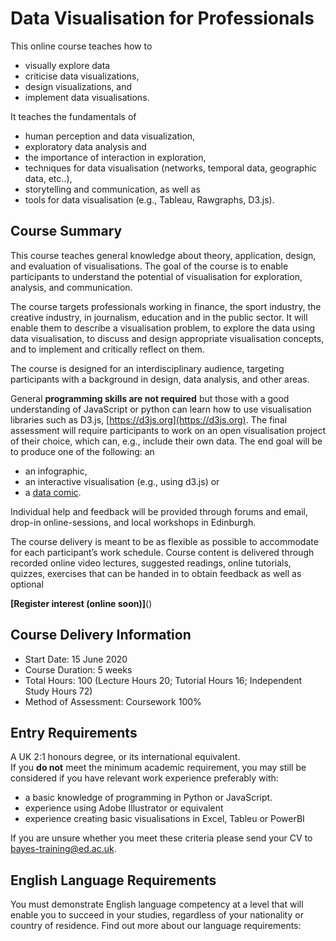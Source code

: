 # Data Visualisation for Professionals

This online course teaches how to
* visually explore data
* criticise data visualizations, 
* design visualizations, and 
* implement data visualisations. 

It teaches the fundamentals of 
* human perception and data visualization, 
* exploratory data analysis and 
* the importance of interaction in exploration, 
* techniques for data visualisation (networks, temporal data, geographic data, etc..), 
* storytelling and communication, as well as 
* tools for data visualisation (e.g., Tableau, Rawgraphs, D3.js).

## Course Summary

This course teaches general knowledge about theory, application, design, and evaluation of visualisations. The goal of the course is to enable participants to understand the potential of visualisation for exploration, analysis, and communication.

The course targets professionals working in finance, the sport industry, the creative industry, in journalism, education and in the public sector. It will enable them to describe a visualisation problem, to explore the data using data visualisation, to discuss and design appropriate visualisation concepts, and to implement and critically reflect on them. 

The course is designed for an interdisciplinary audience, targeting participants with a background in design, data analysis, and other areas. 

General __programming skills are not required__ but those with a good understanding of JavaScript or python can learn how to use visualisation libraries such as D3.js, [https://d3js.org](https://d3js.org). The final assessment will require participants to work on an open visualisation project of their choice, which can, e.g., include their own data. The end goal will be to produce one of the following: an 
* an infographic, 
* an interactive visualisation (e.g., using d3.js) or 
* a [data comic](http://datacomics.net).

Individual help and feedback will be provided through forums and email, drop-in online-sessions, and local workshops in Edinburgh. 

The course delivery is meant to be as flexible as possible to accommodate for each participant’s work schedule. Course content is delivered through recorded online video lectures, suggested readings, online tutorials, quizzes, exercises that can be handed in to obtain feedback as well as optional 

__[Register interest (online soon)]__()

## Course Delivery Information
* Start Date: 15 June 2020
* Course Duration: 5 weeks
* Total Hours: 100 (Lecture Hours 20; Tutorial Hours 16; Independent Study Hours 72) 
* Method of Assessment: Coursework 100%

## Entry Requirements
A UK 2:1 honours degree, or its international equivalent.  
If you __do not__ meet the minimum academic requirement, you may still be considered if you have relevant work experience preferably with:

* a basic knowledge of programming in Python or JavaScript.
* experience using Adobe Illustrator or equivalent
* experience creating basic visualisations in Excel, Tableu or PowerBI

If you are unsure whether you meet these criteria please send your CV to [bayes-training@ed.ac.uk](bayes-training@ed.ac.uk).

## English Language Requirements
You must demonstrate English language competency at a level that will enable you to succeed in your studies, regardless of your nationality or country of residence.
Find out more about our language requirements:
